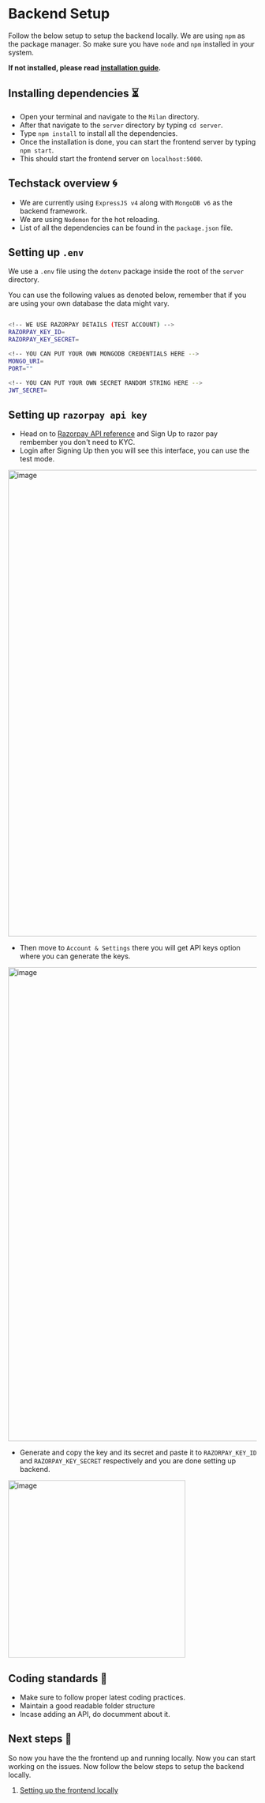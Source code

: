 # Backend Setup

Follow the below setup to setup the backend locally. We are using `npm` as the
package manager. So make sure you have `node` and `npm` installed in your
system.

**If not installed, please read
[installation guide](https://docs.npmjs.com/downloading-and-installing-node-js-and-npm).**

## Installing dependencies ⏳

- Open your terminal and navigate to the `Milan` directory.
- After that navigate to the `server` directory by typing `cd server`.
- Type `npm install` to install all the dependencies.
- Once the installation is done, you can start the frontend server by typing
  `npm start`.
- This should start the frontend server on `localhost:5000`.

## Techstack overview 🌀

- We are currently using `ExpressJS v4` along with `MongoDB v6` as the backend
  framework.
- We are using `Nodemon` for the hot reloading.
- List of all the dependencies can be found in the `package.json` file.

## Setting up `.env`

We use a `.env` file using the `dotenv` package inside the root of the `server`
directory.

You can use the following values as denoted below, remember that if you are
using your own database the data might vary.

```bash

<!-- WE USE RAZORPAY DETAILS (TEST ACCOUNT) -->
RAZORPAY_KEY_ID=
RAZORPAY_KEY_SECRET=

<!-- YOU CAN PUT YOUR OWN MONGODB CREDENTIALS HERE -->
MONGO_URI=
PORT=""

<!-- YOU CAN PUT YOUR OWN SECRET RANDOM STRING HERE -->
JWT_SECRET=
```

## Setting up `razorpay api key`
- Head on to [Razorpay API reference](https://razorpay.com/docs/api) and Sign Up to razor pay rembember you don't need to KYC. 
- Login after Signing Up then you will see this interface, you can use the test mode.

<img width="945" alt="image" src="https://github.com/tejaskh3/Milan/assets/98630752/2de85099-8167-4db2-9fc7-9d539c5bcf64">

- Then move to `Account & Settings` there you will get API keys option where you can generate the keys.

<img width="960" alt="image" src="https://github.com/tejaskh3/Milan/assets/98630752/b1feb58c-f71a-4820-b298-40f05d27146e">

- Generate and copy the key and its secret and paste it to `RAZORPAY_KEY_ID` and `RAZORPAY_KEY_SECRET` respectively and you are done setting up backend.

<img width="359" alt="image" src="https://github.com/tejaskh3/Milan/assets/98630752/5f08bde3-17fa-472d-9587-9524fa737dd5">

## Coding standards 🔐

- Make sure to follow proper latest coding practices.
- Maintain a good readable folder structure
- Incase adding an API, do documment about it.

## Next steps 🚀

So now you have the the frontend up and running locally. Now you can start
working on the issues. Now follow the below steps to setup the backend locally.

1. [Setting up the frontend locally](/rules/FrontendSetup.md)

